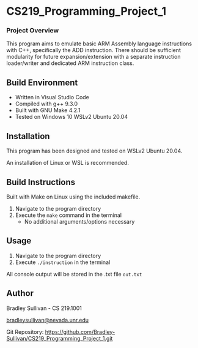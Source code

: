 # CS219_Programming_Project_1
### Project Overview
This program aims to emulate basic ARM Assembly language instructions with C++, specifically the ADD instruction.
There should be sufficient modularity for future expansion/extension with a separate instruction loader/writer and dedicated ARM instruction class.

## Build Environment
- Written in Visual Studio Code
- Compiled with g++ 9.3.0
- Built with GNU Make 4.2.1
- Tested on Windows 10 WSLv2 Ubuntu 20.04

## Installation
This program has been designed and tested on WSLv2 Ubuntu 20.04.

An installation of Linux or WSL is recommended.

## Build Instructions
Built with Make on Linux using the included makefile.

1. Navigate to the program directory
2. Execute the `make` command in the terminal
    - No additional arguments/options necessary

## Usage
1. Navigate to the program directory
2. Execute `./instruction` in the terminal

All console output will be stored in the .txt file `out.txt`


## Author
Bradley Sullivan - CS 219.1001

bradleysullivan@nevada.unr.edu

Git Repository: https://github.com/Bradley-Sullivan/CS219_Programming_Project_1.git





